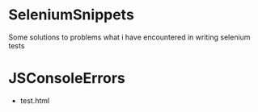 # SeleniumSnippets
Some solutions to problems what i have encountered in writing selenium tests

# JSConsoleErrors
- test.html
